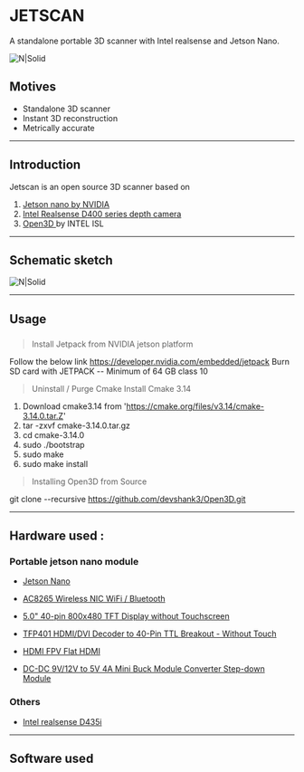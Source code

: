 # JETSCAN 

A standalone portable 3D scanner with Intel realsense and Jetson Nano. 
 

![N|Solid]( https://github.com/devshank3/JETSCAN/blob/master/jetscan.JPG )


## Motives 

* Standalone 3D scanner 
* Instant 3D reconstruction 
* Metrically accurate

----

## Introduction

Jetscan is an open source 3D scanner based on 

1. [Jetson nano by NVIDIA](https://developer.nvidia.com/embedded/jetson-nano-developer-kit)
2. [Intel Realsense D400 series depth camera](https://www.intelrealsense.com/depth-camera-d435i/)
3. [Open3D ](http://www.open3d.org/) by INTEL ISL

----


## Schematic sketch

![N|Solid]( https://github.com/devshank3/JetScan/blob/master/Schematic/Capture.PNG )


----
## Usage 

###
> Install Jetpack from NVIDIA jetson platform 

 Follow the below link 
 https://developer.nvidia.com/embedded/jetpack
 Burn  SD card with JETPACK  -- Minimum of 64 GB class 10 

> Uninstall / Purge Cmake Install Cmake 3.14

1. Download cmake3.14 from 'https://cmake.org/files/v3.14/cmake-3.14.0.tar.Z'
2. tar -zxvf cmake-3.14.0.tar.gz
3. cd cmake-3.14.0
4. sudo ./bootstrap 
5. sudo make
6. sudo make install

> Installing Open3D from Source 

git clone --recursive https://github.com/devshank3/Open3D.git




----

## Hardware used :

### Portable jetson nano module 

* [Jetson Nano](https://developer.nvidia.com/buy-jetson)

* [AC8265 Wireless NIC  WiFi / Bluetooth](https://www.waveshare.com/wireless-ac8265.html)

* [5.0" 40-pin 800x480 TFT Display without Touchscreen](https://www.adafruit.com/product/1680)

* [TFP401 HDMI/DVI Decoder to 40-Pin TTL Breakout - Without Touch](https://www.adafruit.com/product/2218)

* [HDMI FPV Flat HDMI](https://www.amazon.com/dp/B06XRVC2VV/ref=sspa_dk_detail_0?psc=1&pd_rd_i=B06XRVC2VV&pd_rd_w=byqi5&pf_rd_p=45a72588-80f7-4414-9851-786f6c16d42b&pd_rd_wg=Hzr7I&pf_rd_r=8WHPN6ME290WF1Q7JJD6&pd_rd_r=d0c2b721-1cce-47d2-bba7-dac0a12f7b81&spLa=ZW5jcnlwdGVkUXVhbGl)

* [DC-DC 9V/12V to 5V 4A Mini Buck Module Converter Step-down Module](https://www.banggood.in/DC-DC-9V12V-to-5V-4A-Mini-Buck-Module-Converter-Step-down-Module-p-1343488.html?rmmds=search&cur_warehouse=CN)

### Others 

* [Intel realsense D435i](https://store.intelrealsense.com/buy-intel-realsense-depth-camera-d435i.html?_ga=2.118782729.109480876.1578129593-1156130352.1574240129)

----

## Software used 


